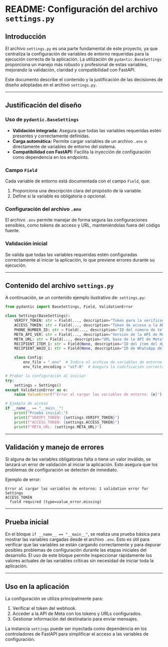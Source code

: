 
# README: Configuración del archivo `settings.py`

## Introducción
El archivo `settings.py` es una parte fundamental de este proyecto, ya que centraliza la configuración de variables de entorno requeridas para la ejecución correcta de la aplicación. La utilización de `pydantic.BaseSettings` proporciona un manejo más robusto y profesional de estas variables, mejorando la validación, claridad y compatibilidad con FastAPI.

Este documento describe el contenido y la justificación de las decisiones de diseño adoptadas en el archivo `settings.py`.

---

## Justificación del diseño

### Uso de `pydantic.BaseSettings`
- **Validación integrada:** Asegura que todas las variables requeridas estén presentes y correctamente definidas.
- **Carga automática:** Permite cargar variables de un archivo `.env` o directamente de variables de entorno del sistema.
- **Compatibilidad con FastAPI:** Facilita la inyección de configuración como dependencia en los endpoints.

### Campo `Field`
Cada variable de entorno está documentada con el campo `Field`, que:
1. Proporciona una descripción clara del propósito de la variable.
2. Define si la variable es obligatoria o opcional.

### Configuración del archivo `.env`
El archivo `.env` permite manejar de forma segura las configuraciones sensibles, como tokens de acceso y URL, manteniéndolas fuera del código fuente.

### Validación inicial
Se valida que todas las variables requeridas estén configuradas correctamente al iniciar la aplicación, lo que previene errores durante su ejecución.

---

## Contenido del archivo `settings.py`

A continuación, se un contenido ejemplo ilustrativo de: `settings.py`:

```python
from pydantic import BaseSettings, Field, ValidationError

class Settings(BaseSettings):
    VERIFY_TOKEN: str = Field(..., description="Token para la verificación del webhook")
    ACCESS_TOKEN: str = Field(..., description="Token de acceso a la API de Meta")
    PHONE_NUMBER_ID: str = Field(..., description="ID del número de teléfono asociado a la cuenta de WhatsApp Business")
    META_API_VER: str = Field(..., description="Versión de la API de Meta utilizada")
    META_URL: str = Field(..., description="URL base de la API de Meta")
    RECIPIENT_ITEM_1: str = Field(None, description="ID del ítem del destinatario, si es requerido")
    RECIPIENT_WAID_1: str = Field(None, description="ID de WhatsApp del destinatario, si es requerido")

    class Config:
        env_file = ".env"  # Indica el archivo de variables de entorno
        env_file_encoding = "utf-8"  # Asegura la codificación correcta del archivo

# Probar la configuración al iniciar
try:
    settings = Settings()
except ValidationError as e:
    raise ValueError(f"Error al cargar las variables de entorno: {e}")

# Ejemplo de acceso
if __name__ == "__main__":
    print("Prueba inicial:")
    print(f"VERIFY_TOKEN: {settings.VERIFY_TOKEN}")
    print(f"ACCESS_TOKEN: {settings.ACCESS_TOKEN}")
    print(f"META_URL: {settings.META_URL}")
```

---

## Validación y manejo de errores
Si alguna de las variables obligatorias falta o tiene un valor inválido, se lanzará un error de validación al iniciar la aplicación. Esto asegura que los problemas de configuración se detecten de inmediato.

Ejemplo de error:
```plaintext
Error al cargar las variables de entorno: 1 validation error for Settings
ACCESS_TOKEN
  field required (type=value_error.missing)
```

---

## Prueba inicial
En el bloque `if __name__ == "__main__"`, se realiza una prueba básica para mostrar las variables cargadas desde el archivo `.env`. Esto es útil para verificar que las variables se están cargando correctamente y para depurar posibles problemas de configuración durante las etapas iniciales del desarrollo. El uso de este bloque permite inspeccionar rápidamente los valores actuales de las variables críticas sin necesidad de iniciar toda la aplicación.

---

## Uso en la aplicación
La configuración se utiliza principalmente para:
1. Verificar el token del webhook.
2. Acceder a la API de Meta con los tokens y URLs configurados.
3. Gestionar información del destinatario para enviar mensajes.

La instancia `settings` puede ser inyectada como dependencia en los controladores de FastAPI para simplificar el acceso a las variables de configuración.

